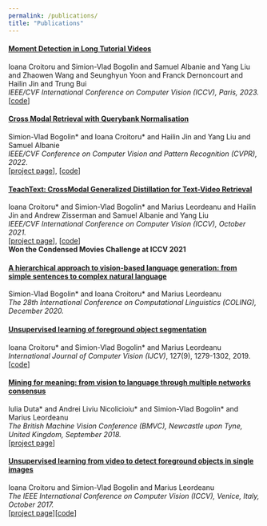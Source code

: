 ```yaml
---
permalink: /publications/
title: "Publications"
---
```


#### [Moment Detection in Long Tutorial Videos](https://openaccess.thecvf.com/content/ICCV2023/papers/Croitoru_Moment_Detection_in_Long_Tutorial_Videos_ICCV_2023_paper.pdf)
Ioana Croitoru and Simion-Vlad Bogolin and Samuel Albanie and Yang Liu and Zhaowen Wang and Seunghyun Yoon and Franck Dernoncourt and Hailin Jin and Trung Bui<br>
*IEEE/CVF International Conference on Computer Vision (ICCV), Paris, 2023.*<br>
[[code](https://github.com/ioanacroi/longmoment-detr)]

#### [Cross Modal Retrieval with Querybank Normalisation](https://openaccess.thecvf.com//content/CVPR2022/papers/Bogolin_Cross_Modal_Retrieval_With_Querybank_Normalisation_CVPR_2022_paper.pdf)
Simion-Vlad Bogolin* and Ioana Croitoru* and Hailin Jin and Yang Liu and Samuel Albanie<br>
*IEEE/CVF Conference on Computer Vision and Pattern Recognition (CVPR), 2022*.<br>
[[project page](https://vladbogo.github.io/QB-Norm/)], [[code](https://github.com/ioanacroi/qb-norm)]

#### [TeachText: CrossModal Generalized Distillation for Text-Video Retrieval](https://arxiv.org/abs/2104.08271)
Ioana Croitoru* and Simion-Vlad Bogolin* and Marius Leordeanu and Hailin Jin and Andrew Zisserman and Samuel Albanie and Yang Liu<br>
*IEEE/CVF International Conference on Computer Vision (ICCV), October 2021.*<br>
[[project page](https://www.robots.ox.ac.uk/~vgg/research/teachtext/)], [[code](https://github.com/albanie/collaborative-experts)]<br>
**Won the Condensed Movies Challenge at ICCV 2021**

#### [A hierarchical approach to vision-based language generation: from simple sentences to complex natural language](https://aclanthology.org/2020.coling-main.220/)
Simion-Vlad Bogolin* and Ioana Croitoru* and Marius Leordeanu<br>
*The 28th International Conference on Computational Linguistics (COLING), December 2020.*

#### [Unsupervised learning of foreground object segmentation](https://link.springer.com/article/10.1007/s11263-019-01183-3)
Ioana Croitoru* and Simion-Vlad Bogolin* and Marius Leordeanu<br>
*International Journal of Computer Vision (IJCV)*, 127(9), 1279-1302, 2019.<br>
[[code](https://github.com/ioanacroi/unsup-learning-from-video)]

#### [Mining for meaning: from vision to language through multiple networks consensus](http://bmvc2018.org/contents/papers/1031.pdf)
Iulia Duta* and Andrei Liviu Nicolicioiu* and Simion-Vlad Bogolin* and Marius Leordeanu<br>
*The British Machine Vision Conference (BMVC), Newcastle upon Tyne, United Kingdom, September 2018.*<br>
[[project page](https://sites.google.com/view/mining-for-meaning/)]

#### [Unsupervised learning from video to detect foreground objects in single images](https://openaccess.thecvf.com/content_ICCV_2017/papers/Croitoru_Unsupervised_Learning_From_ICCV_2017_paper.pdf)
Ioana Croitoru and Simion-Vlad Bogolin and Marius Leordeanu<br>
*The IEEE International Conference on Computer Vision (ICCV), Venice, Italy, October 2017.*<br>
[[project page]](https://sites.google.com/view/unsupervisedlearningfromvideo)[[code](https://github.com/ioanacroi/unsup-learning-from-video)]
